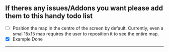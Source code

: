 If theres any issues/Addons you want please add them to this handy todo list
---
* [ ] Position the map in the centre of the screen by default.  Currently, even a smal 15x15 map requires the user to reposition it to see the entire map.
* [X] Example Done
---
